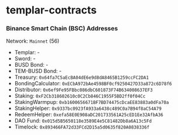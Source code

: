 # templar-contracts

### Binance Smart Chain (BSC) Addresses

Network: `Mainnet` (56)

- Templar: -
- Sword: -
- BUSD Bond: -
- TEM-BUSD Bond: -
- Treasury: `0x64fa7C5aEcBA04dE6e9d8dA8465B1259ccFC2DA1`
- BondingCalculator: `0xECbA972bAe4598BF0cf9250427D33a872c6D78f6`
- Distributor: `0x6ef9Fe95FBbc086dbC601873F74B634008637EF3`
- Staking: `0xF2Cb318602610c0C2Cb846C1955F5BD2ff0f04Cc`
- StakingWarmpup: `0xb1600656671BF7BD74475cDcaEE83883a0dFa70a`
- StakingHelper: `0x9337bc0923fA933a6438c489C0a7B94f8aC54A79`
- RedeemHelper: `0xefa58E0E908aDC201733561A25cED1Ee32AfbA36`
- DAO Fund: `0x015d5B5650118e3589E4e5C81482Db8a6A13c5Fd`
- Timelock: `0x893466FA72d33FCd2D15a5d0635f820A0838336f`
